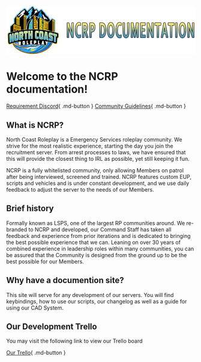 ![banner](img/banner.png)
# Welcome to the NCRP documentation! 

[Requirement Discord](https://discord.gg/PyzwqUUWWU){ .md-button }     [Community Guidelines](https://docs.google.com/document/d/1U2IT59f59-nzCpr0Fd1wA6GagktIewSyTtXyhbXIZ9g/edit){ .md-button }


## What is NCRP?

North Coast Roleplay is a Emergency Services roleplay community. We strive for the most realistic experience, starting the day you join the recruitment server. From arrest processes to laws, we have ensured that this will provide the closest thing to IRL as possible, yet still keeping it fun. 

NCRP is a fully whitelisted community, only allowing Members on patrol after being interviewed, screened and trained. NCRP features custom EUP, scripts and vehicles and is under constant development, and we use daily feedback to adjust the server to the needs of our Members.

## Brief history

Formally known as LSPS, one of the largest RP communities around. We re-branded to NCRP and developed, our Command Staff has taken all feedback and experience from prior iterations and is dedicated to bringing the best possible experience that we can. Leaning on over 30 years of combined experience in leadership roles within many communities, you can be assured that the Community is designed from the ground up to be the best possible for our Members.

## Why have a documention site?

This site will serve for any development of our servers. You will find keybindings, how to use our scripts, our changelog as well as a guide for using our CAD System.

## Our Development Trello
You may visit the following link to view our Trello board

[Our Trello](https://trello.com/b/M1sM87Gl/ncrp-development){ .md-button }
